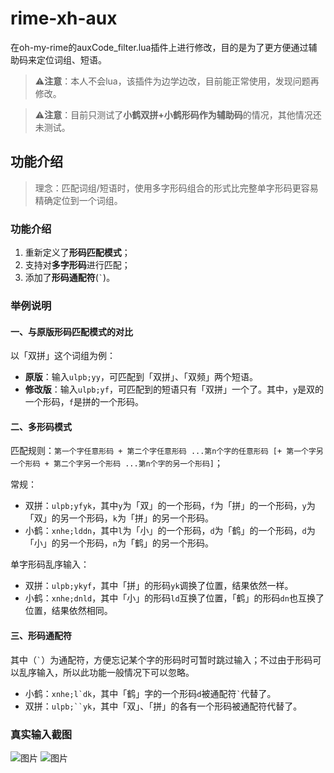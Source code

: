 # rime-xh-aux
在oh-my-rime的auxCode_filter.lua插件上进行修改，目的是为了更方便通过辅助码来定位词组、短语。

> ⚠️**注意**：本人不会lua，该插件为边学边改，目前能正常使用，发现问题再修改。

> ⚠️**注意**：目前只测试了**小鹤双拼+小鹤形码作为辅助码**的情况，其他情况还未测试。

## 功能介绍
> 理念：匹配词组/短语时，使用多字形码组合的形式比完整单字形码更容易精确定位到一个词组。

### 功能介绍
1. 重新定义了**形码匹配模式**；
2. 支持对**多字形码**进行匹配；
3. 添加了**形码通配符**(`` ` ``)。

### 举例说明
#### 一、与原版形码匹配模式的对比
以「双拼」这个词组为例：
- **原版**：输入`ulpb;yy`，可匹配到「双拼」、「双频」两个短语。
- **修改版**：输入`ulpb;yf`，可匹配到的短语只有「双拼」一个了。其中，`y`是双的一个形码，`f`是拼的一个形码。

#### 二、多形码模式
匹配规则：`第一个字任意形码 + 第二个字任意形码 ...第n个字的任意形码 [+ 第一个字另一个形码 + 第二个字另一个形码 ...第n个字的另一个形码]`；

常规：
- 双拼：`ulpb;yfyk`，其中`y`为「双」的一个形码，`f`为「拼」的一个形码，`y`为「双」的另一个形码，`k`为「拼」的另一个形码。
- 小鹤：`xnhe;lddn`，其中`l`为「小」的一个形码，`d`为「鹤」的一个形码，`d`为「小」的另一个形码，`n`为「鹤」的另一个形码。

单字形码乱序输入：
- 双拼：`ulpb;ykyf`，其中「拼」的形码`yk`调换了位置，结果依然一样。
- 小鹤：`xnhe;dnld`，其中「小」的形码`ld`互换了位置，「鹤」的形码`dn`也互换了位置，结果依然相同。

#### 三、形码通配符
其中（`` ` ``）为通配符，方便忘记某个字的形码时可暂时跳过输入；不过由于形码可以乱序输入，所以此功能一般情况下可以忽略。
- 小鹤：``xnhe;l`dk``，其中「鹤」字的一个形码`d`被通配符`` ` ``代替了。
- 双拼：```ulpb;``yk```，其中「双」、「拼」的各有一个形码被通配符代替了。

### 真实输入截图
![图片](https://github.com/user-attachments/assets/afdcecc5-f0b9-43c8-8ee0-cbb0273011ef)
![图片](https://github.com/user-attachments/assets/3fa58ab2-87aa-4a1b-8660-59487dab7088)

